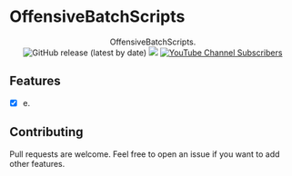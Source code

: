 # OffensiveBatchScripts

<p align="center">
  OffensiveBatchScripts.
  <br>
  <img alt="GitHub release (latest by date)" src="https://img.shields.io/github/v/release/p0dalirius/OffensiveBatchScripts">
  <a href="https://twitter.com/intent/follow?screen_name=podalirius_" title="Follow"><img src="https://img.shields.io/twitter/follow/podalirius_?label=Podalirius&style=social"></a>
  <a href="https://www.youtube.com/c/Podalirius_?sub_confirmation=1" title="Subscribe"><img alt="YouTube Channel Subscribers" src="https://img.shields.io/youtube/channel/subscribers/UCF_x5O7CSfr82AfNVTKOv_A?style=social"></a>
  <br>
</p>

## Features

 - [x] e.

## Contributing

Pull requests are welcome. Feel free to open an issue if you want to add other features.